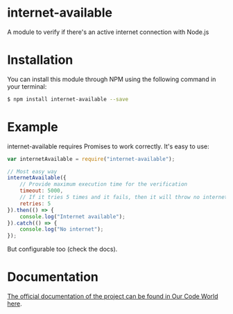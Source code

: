# internet-available

A module to verify if there's an active internet connection with Node.js

# Installation

You can install this module through NPM using the following command in your terminal:

```bash
$ npm install internet-available --save
```

# Example

internet-available requires Promises to work correctly. It's easy to use:

```javascript
var internetAvailable = require("internet-available");

// Most easy way
internetAvailable({
    // Provide maximum execution time for the verification
    timeout: 5000,
    // If it tries 5 times and it fails, then it will throw no internet
    retries: 5
}).then(() => {
    console.log("Internet available");
}).catch(() => {
    console.log("No internet");
});
```

But configurable too (check the docs).

# Documentation

[The official documentation of the project can be found in Our Code World here](http://docs.ourcodeworld.com/projects/internet-available).